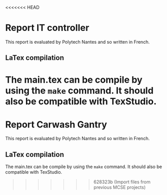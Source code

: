 <<<<<<< HEAD
# Report IT controller
This report is evaluated by Polytech Nantes and so written in French.

## LaTex compilation
The main.tex can be compile by using the ``make`` command. It should also be compatible with TexStudio.
=======
# Report Carwash Gantry
This report is evaluated by Polytech Nantes and so written in French.

## LaTex compilation
The main.tex can be compile by using the ``make`` command. It should also be compatible with TexStudio.
>>>>>>> 628323b (Import files from previous MCSE projects)

